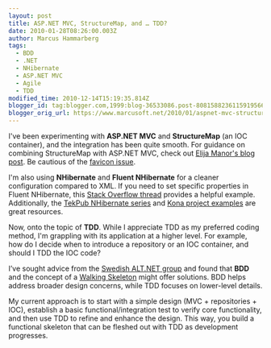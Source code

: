 ```yaml
---
layout: post
title: ASP.NET MVC, StructureMap, and … TDD?
date: 2010-01-28T08:26:00.003Z
author: Marcus Hammarberg
tags:
  - BDD
  - .NET
  - NHibernate
  - ASP.NET MVC
  - Agile
  - TDD
modified_time: 2010-12-14T15:19:35.814Z
blogger_id: tag:blogger.com,1999:blog-36533086.post-8081588236115919566
blogger_orig_url: https://www.marcusoft.net/2010/01/aspnet-mvc-structuremap-and-tdd.html
---
```


I've been experimenting with **ASP.NET MVC** and **StructureMap** (an IOC container), and the integration has been quite smooth. For guidance on combining StructureMap with ASP.NET MVC, check out [Elija Manor's blog post](http://elijahmanor.com/webdevdotnet/post/Using-StructureMap-with-ASPNET-MVC-MVC-Contrib.aspx). Be cautious of the [favicon issue](http://haacked.com/archive/2008/07/14/make-routing-ignore-requests-for-a-file-extension.aspx).

I'm also using **NHibernate** and **Fluent NHibernate** for a cleaner configuration compared to XML. If you need to set specific properties in Fluent NHibernate, this [Stack Overflow thread](http://stackoverflow.com/questions/968730/how-to-set-a-configuration-property-when-using-fluent-nhibernate) provides a helpful example. Additionally, the [TekPub NHibernate series](http://tekpub.com/view/nhibernate/1) and [Kona project examples](http://github.com/robconery/Kona/blob/master/Kona.Web/) are great resources.

Now, onto the topic of **TDD**. While I appreciate TDD as my preferred coding method, I'm grappling with its application at a higher level. For example, how do I decide when to introduce a repository or an IOC container, and should I TDD the IOC code?

I’ve sought advice from the [Swedish ALT.NET group](http://groups.google.se/group/sweden-altnet/browse_thread/thread/748166ff04f8c511) and found that **BDD** and the concept of a [Walking Skeleton](http://alistair.cockburn.us/Walking+skeleton) might offer solutions. BDD helps address broader design concerns, while TDD focuses on lower-level details.

My current approach is to start with a simple design (MVC + repositories + IOC), establish a basic functional/integration test to verify core functionality, and then use TDD to refine and enhance the design. This way, you build a functional skeleton that can be fleshed out with TDD as development progresses.
